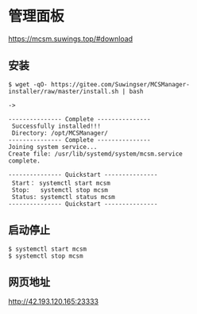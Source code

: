 # 管理面板

https://mcsm.suwings.top/#download

## 安装

```
$ wget -qO- https://gitee.com/Suwingser/MCSManager-installer/raw/master/install.sh | bash

->

--------------- Complete ---------------
 Successfully installed!!!
 Directory: /opt/MCSManager/
--------------- Complete ---------------
Joining system service...
Create file: /usr/lib/systemd/system/mcsm.service
complete.

--------------- Quickstart ---------------
 Start： systemctl start mcsm
 Stop:   systemctl stop mcsm
 Status: systemctl status mcsm
--------------- Quickstart ---------------
```



## 启动停止

```
$ systemctl start mcsm
$ systemctl stop mcsm
```



## 网页地址

http://42.193.120.165:23333

